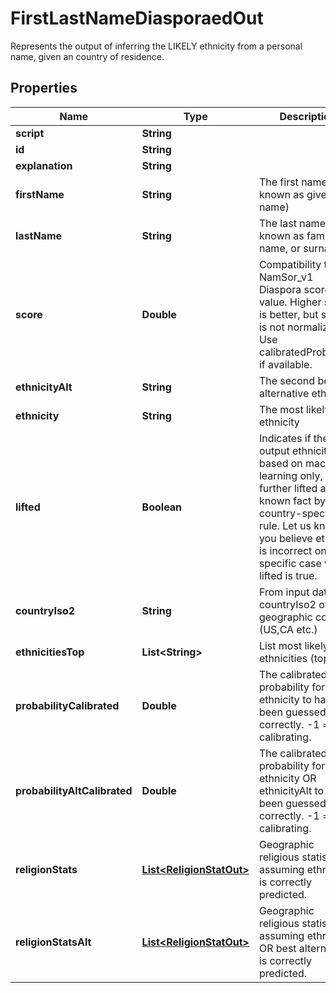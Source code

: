 

# FirstLastNameDiasporaedOut

Represents the output of inferring the LIKELY ethnicity from a personal name, given an country of residence.

## Properties

| Name | Type | Description | Notes |
|------------ | ------------- | ------------- | -------------|
|**script** | **String** |  |  [optional] |
|**id** | **String** |  |  [optional] |
|**explanation** | **String** |  |  [optional] |
|**firstName** | **String** | The first name (also known as given name) |  [optional] |
|**lastName** | **String** | The last name (also known as family name, or surname) |  [optional] |
|**score** | **Double** | Compatibility to NamSor_v1 Diaspora score value. Higher score is better, but score is not normalized. Use calibratedProbability if available.  |  [optional] |
|**ethnicityAlt** | **String** | The second best alternative ethnicity |  [optional] |
|**ethnicity** | **String** | The most likely ethnicity |  [optional] |
|**lifted** | **Boolean** | Indicates if the output ethnicity is based on machine learning only, or further lifted as a known fact by a country-specific rule. Let us know if you believe ethnicity is incorrect on a specific case where lifted is true. |  [optional] |
|**countryIso2** | **String** | From input data, the countryIso2 of geographic context (US,CA etc.) |  [optional] |
|**ethnicitiesTop** | **List&lt;String&gt;** | List most likely ethnicities (top 10) |  [optional] |
|**probabilityCalibrated** | **Double** | The calibrated probability for ethnicity to have been guessed correctly. -1 &#x3D; still calibrating.  |  [optional] |
|**probabilityAltCalibrated** | **Double** | The calibrated probability for ethnicity OR ethnicityAlt to have been guessed correctly. -1 &#x3D; still calibrating.  |  [optional] |
|**religionStats** | [**List&lt;ReligionStatOut&gt;**](ReligionStatOut.md) | Geographic religious statistics, assuming ethnicity is correctly predicted. |  [optional] |
|**religionStatsAlt** | [**List&lt;ReligionStatOut&gt;**](ReligionStatOut.md) | Geographic religious statistics, assuming ethnicity OR best alternative is correctly predicted. |  [optional] |



